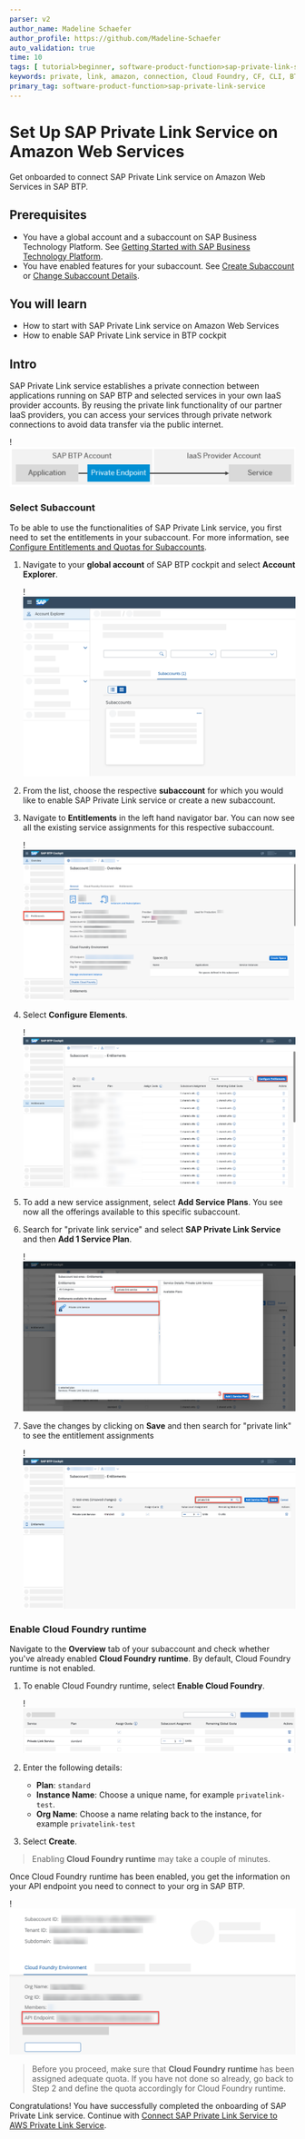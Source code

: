 ```yaml
---
parser: v2
author_name: Madeline Schaefer
author_profile: https://github.com/Madeline-Schaefer
auto_validation: true
time: 10
tags: [ tutorial>beginner, software-product-function>sap-private-link-service, tutorial>license, software-product>sap-business-technology-platform, software-product-function>sap-btp-cockpit]
keywords: private, link, amazon, connection, Cloud Foundry, CF, CLI, BTP, endpoint,
primary_tag: software-product-function>sap-private-link-service
---
```


# Set Up SAP Private Link Service on Amazon Web Services
<!-- description --> Get onboarded to connect SAP Private Link service on Amazon Web Services in SAP BTP.

## Prerequisites
- You have a global account and a subaccount on SAP Business Technology Platform. See [Getting Started with SAP Business Technology Platform](https://help.sap.com/viewer/65de2977205c403bbc107264b8eccf4b/Cloud/en-US/144e1733d0d64d58a7176e817fa6aeb3.html).
- You have enabled features for your subaccount. See [Create Subaccount](https://help.sap.com/products/BTP/65de2977205c403bbc107264b8eccf4b/05280a123d3044ae97457a25b3013918.html?q=create%20subaccount) or [Change Subaccount Details](https://help.sap.com/products/BTP/65de2977205c403bbc107264b8eccf4b/567d4a84bfdc428f8f3640e07261f73a.html?q=subaccount%20details).

## You will learn
  - How to start with SAP Private Link service on Amazon Web Services
  - How to enable SAP Private Link service in BTP cockpit

## Intro
SAP Private Link service establishes a private connection between applications running on SAP BTP and selected services in your own IaaS provider accounts. By reusing the private link functionality of our partner IaaS providers, you can access your services through private network connections to avoid data transfer via the public internet.

!![Overview of SAP Private Link service functionality](private-endpoint.png)


### Select Subaccount
To be able to use the functionalities of SAP Private Link service, you first need to set the entitlements in your subaccount. For more information, see [Configure Entitlements and Quotas for Subaccounts](https://help.sap.com/viewer/65de2977205c403bbc107264b8eccf4b/Cloud/en-US/5ba357b4fa1e4de4b9fcc4ae771609da.html).

1. Navigate to your **global account** of SAP BTP cockpit and select **Account Explorer**.

    !![Access Account Explorer](private-endpoint_Account-Explorer.png)

2. From the list, choose the respective **subaccount** for which you would like to enable SAP Private Link service or create a new subaccount.
3. Navigate to **Entitlements** in the left hand navigator bar. You can now see all the existing service assignments for this respective subaccount.  


    !![Entitlement](2022-11-22_13-38-51.png)

4. Select **Configure Elements**.

     !![Configure Elements](2022-11-22_13-39-12.png)

5. To add a new service assignment, select **Add Service Plans**. You see now all the offerings available to this specific subaccount.
6. Search for "private link service" and select **SAP Private Link Service** and then **Add 1 Service Plan**.

     !![Entitlement assignments](2022-11-22_13-40-07.png)

7. Save the changes by clicking on **Save** and then search for "private link" to see the entitlement assignments

     !![Save assignemnts](2022-11-22_13-43-19.png)



### Enable Cloud Foundry runtime

Navigate to the **Overview** tab of your subaccount and check whether you've already enabled **Cloud Foundry runtime**. By default, Cloud Foundry runtime is not enabled.

1. To enable Cloud Foundry runtime, select **Enable Cloud Foundry**.

    !![Enable Cloud Foundry runtime](private-endpoint-enable-CF.png)

2. Enter the following details:

    - **Plan**: `standard`
    - **Instance Name**: Choose a unique name, for example `privatelink-test`.
    - **Org Name**: Choose a name relating back to the instance, for example `privatelink-test`

3. Select **Create**.

> Enabling **Cloud Foundry runtime** may take a couple of minutes.

Once Cloud Foundry runtime has been enabled, you get the information on your API endpoint you need to connect to your org in SAP BTP.

!![SAP Private Link service API endpoint](private-endpoint-api-endpoint.png)

> Before you proceed, make sure that **Cloud Foundry runtime** has been assigned adequate quota. If you have not done so already, go back to Step 2 and define the quota accordingly for Cloud Foundry runtime.

Congratulations! You have successfully completed the onboarding of SAP Private Link service. Continue with [Connect SAP Private Link Service to AWS Private Link Service](https://developers.sap.com/tutorials/private-link-aws.html).




